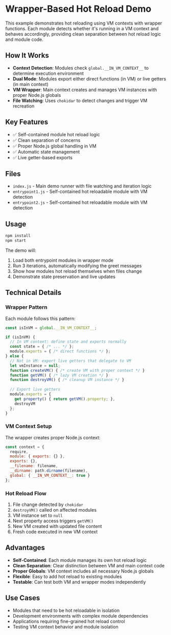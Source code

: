 # Wrapper-Based Hot Reload Demo

This example demonstrates hot reloading using VM contexts with wrapper functions. Each module detects whether it's running in a VM context and behaves accordingly, providing clean separation between hot reload logic and module code.

## How It Works

- **Context Detection**: Modules check `global.__IN_VM_CONTEXT__` to determine execution environment
- **Dual Mode**: Modules export either direct functions (in VM) or live getters (in main context)
- **VM Wrapper**: Main context creates and manages VM instances with proper Node.js globals
- **File Watching**: Uses `chokidar` to detect changes and trigger VM recreation

## Key Features

- ✅ Self-contained module hot reload logic
- ✅ Clean separation of concerns
- ✅ Proper Node.js global handling in VM
- ✅ Automatic state management
- ✅ Live getter-based exports

## Files

- `index.js` - Main demo runner with file watching and iteration logic
- `entrypoint1.js` - Self-contained hot reloadable module with VM detection
- `entrypoint2.js` - Self-contained hot reloadable module with VM detection

## Usage

```bash
npm install
npm start
```

The demo will:
1. Load both entrypoint modules in wrapper mode
2. Run 3 iterations, automatically modifying the greet messages
3. Show how modules hot reload themselves when files change
4. Demonstrate state preservation and live updates

## Technical Details

### Wrapper Pattern

Each module follows this pattern:

```javascript
const isInVM = global.__IN_VM_CONTEXT__;

if (isInVM) {
  // In VM context: define state and exports normally
  const state = { /* ... */ };
  module.exports = { /* direct functions */ };
} else {
  // Not in VM: export live getters that delegate to VM
  let vmInstance = null;
  function createVM() { /* create VM with proper context */ }
  function getVM() { /* lazy VM creation */ }
  function destroyVM() { /* cleanup VM instance */ }
  
  // Export live getters
  module.exports = {
    get property() { return getVM().property; },
    destroyVM
  };
}
```

### VM Context Setup

The wrapper creates proper Node.js context:

```javascript
const context = {
  require,
  module: { exports: {} },
  exports: {},
  __filename: filename,
  __dirname: path.dirname(filename),
  global: { __IN_VM_CONTEXT__: true }
};
```

### Hot Reload Flow

1. File change detected by `chokidar`
2. `destroyVM()` called on affected modules
3. VM instance set to `null`
4. Next property access triggers `getVM()`
5. New VM created with updated file content
6. Fresh code executed in new VM context

## Advantages

- **Self-Contained**: Each module manages its own hot reload logic
- **Clean Separation**: Clear distinction between VM and main context code
- **Proper Globals**: VM context includes all necessary Node.js globals
- **Flexible**: Easy to add hot reload to existing modules
- **Testable**: Can test both VM and wrapper modes independently

## Use Cases

- Modules that need to be hot reloadable in isolation
- Development environments with complex module dependencies
- Applications requiring fine-grained hot reload control
- Testing VM context behavior and module isolation
